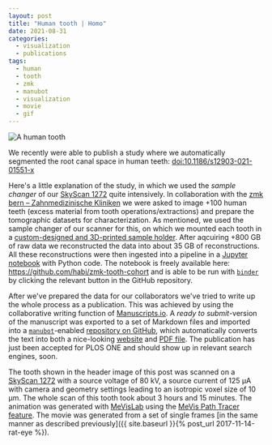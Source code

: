 ```yaml
---
layout: post
title: "Human tooth | Homo"
date: 2021-08-31
categories:
  - visualization
  - publications
tags:
  - human
  - tooth
  - zmk
  - manubot
  - visualization
  - movie
  - gif
---
```


![A human tooth](assets/2021/08/31/a-lot-of-human-teeth/Tooth045.gif)

We recently were able to publish a study where we automatically segmented the root canal space in human teeth: [doi:10.1186/s12903-021-01551-x](https://doi.org/10.1186/s12903-021-01551-x)

Here's a little explanation of the study, in which we used the *sample changer* of our [SkyScan 1272](https://www.bruker.com/en/products-and-solutions/microscopes/3d-x-ray-microscopes/skyscan-1272.html) quite intensively.
In collaboration with the [zmk bern – Zahnmedizinische Kliniken](https://www.zmk.unibe.ch/) we were asked to image +100 human teeth (excess material from tooth operations/extractions) and prepare the tomographic datasets for characterization.
As mentioned, we used the sample changer of our scanner for this, on which we mounted each tooth in a [custom-designed and 3D-printed sample holder](https://github.com/TomoGraphics/Hol3Drs/blob/master/STL/tooth_holder3.stl).
After aqcuiring +800 GB of raw data we reconstructed the data into about 35 GB of reconstructions.
All these reconstructions were then ingested into a pipeline in a [Jupyter notebook](https://jupyter.org/) with Python code.
The notebook is freely available here: https://github.com/habi/zmk-tooth-cohort and is able to be run with [`binder`](https://mybinder.org/) by clicking the relevant button in the GitHub repository.

After we've prepared the data for our collaborators we've tried to write up the whole process as a publication.
This was achieved by using the collaborative writing function of [Manuscripts.io](https://manuscripts.io/).
A *ready to submit*-version of the manuscript was exported to a set of Markdown files and imported into a [`manubot`](https://manubot.org/)-enabled [repository on GitHub](https://github.com/habi/zmk-tooth-cohort-method-manuscript), which automatically converts the text into both a nice-looking [website](https://habi.github.io/zmk-tooth-cohort-method-manuscript/) and [PDF file](https://habi.github.io/zmk-tooth-cohort-method-manuscript/manuscript.pdf).
The publication has just been accepted for PLOS ONE and should show up in relevant search engines, soon.

The tooth shown in the header image of this post was scanned on a [SkyScan 1272]((https://www.bruker.com/en/products-and-solutions/microscopes/3d-x-ray-microscopes/skyscan-1272.html)) with a source voltage of 80 kV, a source current of 125 µA with camera and geometry settings leading to an isotropic voxel size of 10 µm.
The whole scan of this tooth took about 3 hours and 15 minutes.
The animation was generated with [MeVisLab](https://www.mevislab.de/) using the [MeVis Path Tracer feature](https://mevislabdownloads.mevis.de/docs/3.1/MeVisLab/Standard/Documentation/Publish/Overviews/PathTracerOverview.html).
The movie was generated from a set of single frames [in the same manner as described previously]({{ site.baseurl }}{% post_url 2017-11-14-rat-eye %}).
